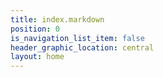 ```yaml
---
title: index.markdown
position: 0
is_navigation_list_item: false
header_graphic_location: central
layout: home
---
```


